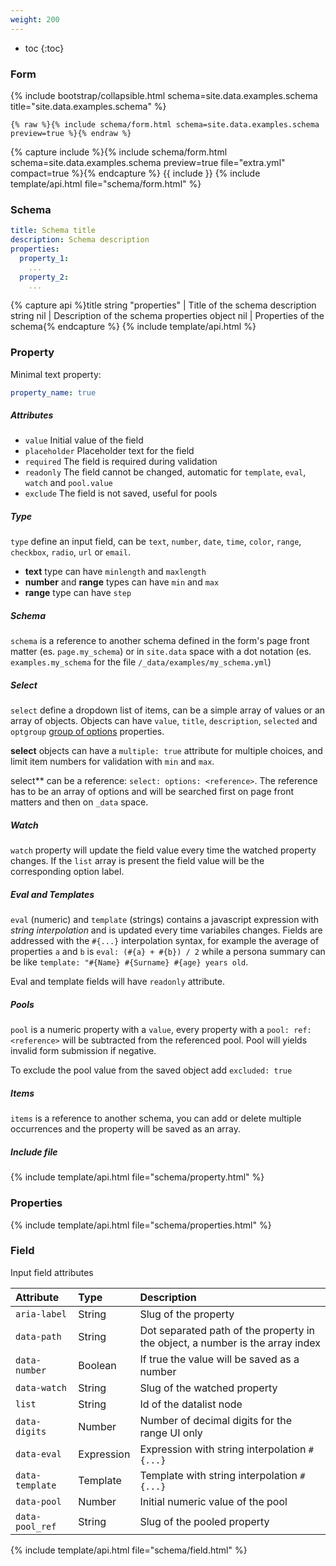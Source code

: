```yaml
---
weight: 200
---
```


* toc
{:toc}

### Form

{% include bootstrap/collapsible.html schema=site.data.examples.schema title="site.data.examples.schema" %}

```liquid
{% raw %}{% include schema/form.html schema=site.data.examples.schema preview=true %}{% endraw %}
```

{% capture include %}{% include schema/form.html schema=site.data.examples.schema preview=true file="extra.yml" compact=true %}{% endcapture %}
{{ include }}
{% include template/api.html file="schema/form.html" %}

### Schema

```yml
title: Schema title
description: Schema description
properties:
  property_1:
    ...
  property_2:
    ...
```

{% capture api %}title string "properties" | Title of the schema
description string nil | Description of the schema
properties object nil | Properties of the schema{% endcapture %}
{% include template/api.html %}

### Property

Minimal text property:

```yml
property_name: true
```

##### Attributes

- `value` Initial value of the field
- `placeholder` Placeholder text for the field
- `required` The field is required during validation
- `readonly` The field cannot be changed, automatic for `template`, `eval`, `watch` and `pool.value`
- `exclude` The field is not saved, useful for pools

##### Type

`type` define an input field, can be `text`, `number`, `date`, `time`, `color`, `range`, `checkbox`, `radio`, `url` or `email`.

- **text** type can have `minlength` and `maxlength`
- **number** and **range** types can have `min` and `max`
- **range** type can have `step`

##### Schema

`schema` is a reference to another schema defined in the form's page front matter (es. `page.my_schema`) or in `site.data` space with a dot notation (es. `examples.my_schema` for the file `/_data/examples/my_schema.yml`)

##### Select

`select` define a dropdown list of items, can be a simple array of values or an array of objects. Objects can have `value`, `title`, `description`, `selected` and `optgroup` [group of options](https://developer.mozilla.org/en-US/docs/Web/HTML/Element/optgroup) properties.

**select** objects can have a `multiple: true` attribute for multiple choices, and limit item numbers for validation with `min` and `max`.

select** can be a reference: `select: options: <reference>`. The reference has to be an array of options and will be searched first on page front matters and then on `_data` space.

##### Watch

`watch` property will update the field value every time the watched property changes. If the `list` array is present the field value will be the corresponding option label.

##### Eval and Templates

`eval` (numeric) and `template` (strings) contains a javascript expression with *string interpolation* and is updated every time variabiles changes. Fields are addressed with the `#{...}` interpolation syntax, for example the average of properties `a` and `b` is `eval: (#{a} + #{b}) / 2` while a persona summary can be like `template: "#{Name} #{Surname} #{age} years old`.

Eval and template fields will have `readonly` attribute.

##### Pools

`pool` is a numeric property with a `value`, every property with a `pool: ref: <reference>` will be subtracted from the referenced pool. Pool will yields invalid form submission if negative.

To exclude the pool value from the saved object add `excluded: true`

##### Items

`items` is a reference to another schema, you can add or delete multiple occurrences and the property will be saved as an array.

##### Include file

{% include template/api.html file="schema/property.html" %}

### Properties

{% include template/api.html file="schema/properties.html" %}

### Field

Input field attributes

| Attribute       | Type       | Description |
|:----------------|:-----------|:------------|
| `aria-label`    | String     | Slug of the property |
| `data-path`     | String     | Dot separated path of the property in the object, a number is the array index |
| `data-number`   | Boolean    | If true the value will be saved as a number |
| `data-watch`    | String     | Slug of the watched property |
| `list`          | String     | Id of the datalist node |
| `data-digits`   | Number     | Number of decimal digits for the range UI only |
| `data-eval`     | Expression | Expression with string interpolation `#{...}` |
| `data-template` | Template   | Template with string interpolation `#{...}` |
| `data-pool`     | Number     | Initial numeric value of the pool |
| `data-pool_ref` | String     | Slug of the pooled property |

{% include template/api.html file="schema/field.html" %}